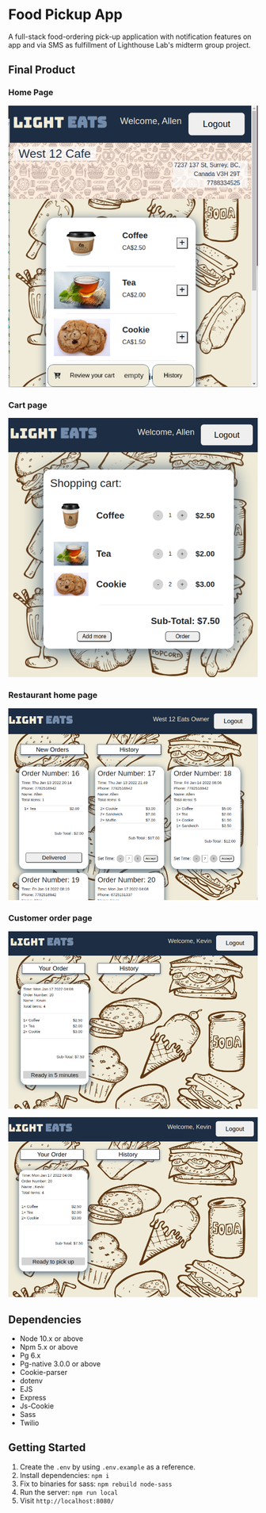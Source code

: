 
# Food Pickup App 

A full-stack food-ordering pick-up application with notification features on app and via SMS  as fulfillment of Lighthouse Lab's midterm group project.

## Final Product

### Home Page
!["Home Page"](https://github.com/simarjeet518/lightEats/blob/master/docs/home-page.png?raw=true)

### Cart page
!["cart page"](https://github.com/simarjeet518/lightEats/blob/master/docs/cart.png?raw=true)

### Restaurant home page
!["restaurant page"](https://github.com/simarjeet518/lightEats/blob/master/docs/restaurent.png?raw=true)

### Customer order page
!["order-page](https://github.com/simarjeet518/lightEats/blob/master/docs/orderStatus.png?raw=true)

!["ready to pick up status"](https://github.com/simarjeet518/lightEats/blob/master/docs/readytopickup.png?raw=true)


## Dependencies
- Node 10.x or above
- Npm 5.x or above
- Pg 6.x
- Pg-native 3.0.0 or above
- Cookie-parser
- dotenv
- EJS
- Express
- Js-Cookie
- Sass
- Twilio

## Getting Started

1. Create the `.env` by using `.env.example` as a reference.
2. Install dependencies: `npm i`
3. Fix to binaries for sass: `npm rebuild node-sass`
4. Run the server: `npm run local`
5. Visit `http://localhost:8080/`


